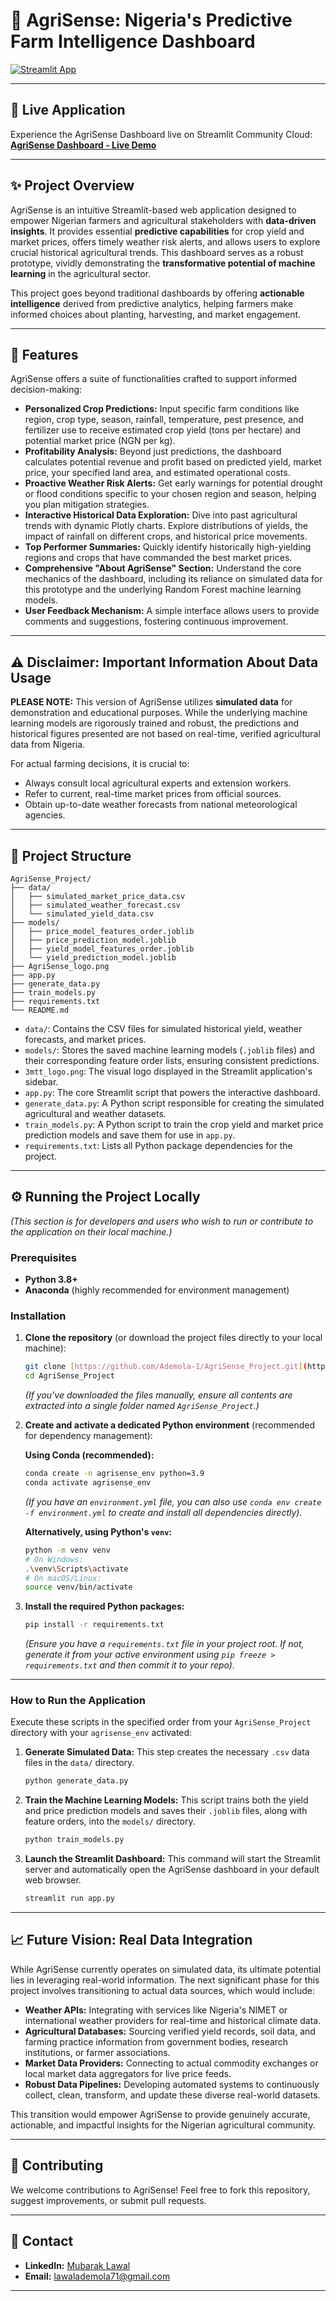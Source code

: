 # 🌾 AgriSense: Nigeria's Predictive Farm Intelligence Dashboard 

[![Streamlit App](https://static.streamlit.io/badges/streamlit_badge_black_white.svg)](https://mubarak-agrisense-dashboard.streamlit.app)

---

## 🚀 Live Application

Experience the AgriSense Dashboard live on Streamlit Community Cloud:
[**AgriSense Dashboard - Live Demo**](https://mubarak-agrisense-dashboard.streamlit.app)

---

## ✨ Project Overview

AgriSense is an intuitive Streamlit-based web application designed to empower Nigerian farmers and agricultural stakeholders with **data-driven insights**. It provides essential **predictive capabilities** for crop yield and market prices, offers timely weather risk alerts, and allows users to explore crucial historical agricultural trends. This dashboard serves as a robust prototype, vividly demonstrating the **transformative potential of machine learning** in the agricultural sector.

This project goes beyond traditional dashboards by offering **actionable intelligence** derived from predictive analytics, helping farmers make informed choices about planting, harvesting, and market engagement.

---

## 🌟 Features

AgriSense offers a suite of functionalities crafted to support informed decision-making:

* **Personalized Crop Predictions:** Input specific farm conditions like region, crop type, season, rainfall, temperature, pest presence, and fertilizer use to receive estimated crop yield (tons per hectare) and potential market price (NGN per kg).
* **Profitability Analysis:** Beyond just predictions, the dashboard calculates potential revenue and profit based on predicted yield, market price, your specified land area, and estimated operational costs.
* **Proactive Weather Risk Alerts:** Get early warnings for potential drought or flood conditions specific to your chosen region and season, helping you plan mitigation strategies.
* **Interactive Historical Data Exploration:** Dive into past agricultural trends with dynamic Plotly charts. Explore distributions of yields, the impact of rainfall on different crops, and historical price movements.
* **Top Performer Summaries:** Quickly identify historically high-yielding regions and crops that have commanded the best market prices.
* **Comprehensive "About AgriSense" Section:** Understand the core mechanics of the dashboard, including its reliance on simulated data for this prototype and the underlying Random Forest machine learning models.
* **User Feedback Mechanism:** A simple interface allows users to provide comments and suggestions, fostering continuous improvement.

---

## ⚠️ Disclaimer: Important Information About Data Usage

**PLEASE NOTE:** This version of AgriSense utilizes **simulated data** for demonstration and educational purposes. While the underlying machine learning models are rigorously trained and robust, the predictions and historical figures presented are not based on real-time, verified agricultural data from Nigeria.

For actual farming decisions, it is crucial to:
* Always consult local agricultural experts and extension workers.
* Refer to current, real-time market prices from official sources.
* Obtain up-to-date weather forecasts from national meteorological agencies.

---

## 📂 Project Structure
```
AgriSense_Project/
├── data/
│   ├── simulated_market_price_data.csv
│   ├── simulated_weather_forecast.csv
│   └── simulated_yield_data.csv
├── models/
│   ├── price_model_features_order.joblib
│   ├── price_prediction_model.joblib
│   ├── yield_model_features_order.joblib
│   └── yield_prediction_model.joblib
├── AgriSense_logo.png
├── app.py
├── generate_data.py
├── train_models.py
├── requirements.txt
└── README.md
```
* `data/`: Contains the CSV files for simulated historical yield, weather forecasts, and market prices.
* `models/`: Stores the saved machine learning models (`.joblib` files) and their corresponding feature order lists, ensuring consistent predictions.
* `3mtt_logo.png`: The visual logo displayed in the Streamlit application's sidebar.
* `app.py`: The core Streamlit script that powers the interactive dashboard.
* `generate_data.py`: A Python script responsible for creating the simulated agricultural and weather datasets.
* `train_models.py`: A Python script to train the crop yield and market price prediction models and save them for use in `app.py`.
* `requirements.txt`: Lists all Python package dependencies for the project.

---

## ⚙️ Running the Project Locally

*(This section is for developers and users who wish to run or contribute to the application on their local machine.)*

### Prerequisites

* **Python 3.8+**
* **Anaconda** (highly recommended for environment management)

### Installation

1.  **Clone the repository** (or download the project files directly to your local machine):
    ```bash
    git clone [https://github.com/Ademola-1/AgriSense_Project.git](https://github.com/Ademola-1/AgriSense_Project.git)
    cd AgriSense_Project
    ```
    *(If you've downloaded the files manually, ensure all contents are extracted into a single folder named `AgriSense_Project`.)*

2.  **Create and activate a dedicated Python environment** (recommended for dependency management):

    **Using Conda (recommended):**
    ```bash
    conda create -n agrisense_env python=3.9
    conda activate agrisense_env
    ```
    *(If you have an `environment.yml` file, you can also use `conda env create -f environment.yml` to create and install all dependencies directly).*

    **Alternatively, using Python's `venv`:**
    ```bash
    python -m venv venv
    # On Windows:
    .\venv\Scripts\activate
    # On macOS/Linux:
    source venv/bin/activate
    ```

3.  **Install the required Python packages:**
    ```bash
    pip install -r requirements.txt
    ```
    *(Ensure you have a `requirements.txt` file in your project root. If not, generate it from your active environment using `pip freeze > requirements.txt` and then commit it to your repo).*

---

### How to Run the Application

Execute these scripts in the specified order from your `AgriSense_Project` directory with your `agrisense_env` activated:

1.  **Generate Simulated Data:** This step creates the necessary `.csv` data files in the `data/` directory.
    ```bash
    python generate_data.py
    ```

2.  **Train the Machine Learning Models:** This script trains both the yield and price prediction models and saves their `.joblib` files, along with feature orders, into the `models/` directory.
    ```bash
    python train_models.py
    ```

3.  **Launch the Streamlit Dashboard:** This command will start the Streamlit server and automatically open the AgriSense dashboard in your default web browser.
    ```bash
    streamlit run app.py
    ```

---

## 📈 Future Vision: Real Data Integration

While AgriSense currently operates on simulated data, its ultimate potential lies in leveraging real-world information. The next significant phase for this project involves transitioning to actual data sources, which would include:

* **Weather APIs:** Integrating with services like Nigeria's NIMET or international weather providers for real-time and historical climate data.
* **Agricultural Databases:** Sourcing verified yield records, soil data, and farming practice information from government bodies, research institutions, or farmer associations.
* **Market Data Providers:** Connecting to actual commodity exchanges or local market data aggregators for live price feeds.
* **Robust Data Pipelines:** Developing automated systems to continuously collect, clean, transform, and update these diverse real-world datasets.

This transition would empower AgriSense to provide genuinely accurate, actionable, and impactful insights for the Nigerian agricultural community.

---

## 🤝 Contributing

We welcome contributions to AgriSense! Feel free to fork this repository, suggest improvements, or submit pull requests.

---

## 📧 Contact

* **LinkedIn:** [Mubarak Lawal](https://www.linkedin.com/in/mubarak-lawal/) 
* **Email:** lawalademola71@gmail.com

---